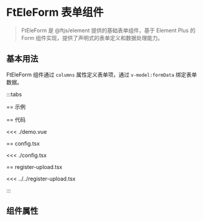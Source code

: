 # FtEleForm 表单组件

> FtEleForm 是 @ftjs/element 提供的基础表单组件，基于 Element Plus 的 Form 组件实现，提供了声明式的表单定义和数据处理能力。

## 基本用法

FtEleForm 组件通过 `columns` 属性定义表单项，通过 `v-model:formData` 绑定表单数据。

<script setup lang="ts">
import Form from "./demo.vue";
</script>

:::tabs

== 示例

<Form />

== 代码

<<< ./demo.vue

== config.tsx

<<< ./config.tsx

== register-upload.tsx

<<< ../../register-upload.tsx

:::

## 组件属性

<!--@include: ../shared/form-types.md-->
